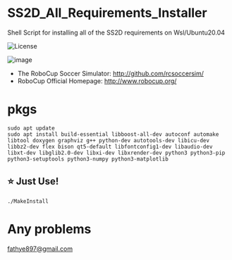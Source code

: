 # SS2D_All_Requirements_Installer
Shell Script for installing all of the SS2D requirements on Wsl/Ubuntu20.04

![License](https://img.shields.io/github/license/ERFANFATHI-E/SS2D_All_Requirements_Installer?color=blue)

![image](https://user-images.githubusercontent.com/1832537/49242985-f69a3c00-f3ea-11e8-97f5-9b0bfdfc4e1c.png)

- The RoboCup Soccer Simulator: http://github.com/rcsoccersim/
- RoboCup Official Homepage: http://www.robocup.org/
# pkgs

```
sudo apt update
sudo apt install build-essential libboost-all-dev autoconf automake libtool doxygen graphviz g++ python-dev autotools-dev libicu-dev libbz2-dev flex bison qt5-default libfontconfig1-dev libaudio-dev libxt-dev libglib2.0-dev libxi-dev libxrender-dev python3 python3-pip python3-setuptools python3-numpy python3-matplotlib
```

## :star: Just Use!

```
./MakeInstall
```

# Any problems
fathye897@gmail.com

